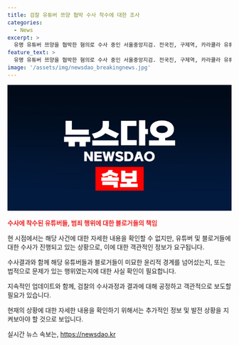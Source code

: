 ```yaml
---
title: 검찰 유튜버 쯔양 협박 수사 착수에 대한 조사
categories:
  - News
excerpt: >
  유명 유튜버 쯔양을 협박한 혐의로 수사 중인 서울중앙지검. 전국진, 구제역, 카라큘라 유튜버들과 관련된 사건에 형사3부가 착수. 공갈 혐의로 고발된 유튜버들에 대한 관련 수사 빠르게 진행 중. 쯔양으로부터 수억 원을 뜯어낼 계획 여부 등을 파악 중. #쯔양 #유튜버 #협박 #수사
feature_text: >
  유명 유튜버 쯔양을 협박한 혐의로 수사 중인 서울중앙지검. 전국진, 구제역, 카라큘라 유튜버들과 관련된 사건에 형사3부가 착수. 공갈 혐의로 고발된 유튜버들에 대한 관련 수사 빠르게 진행 중. 쯔양으로부터 수억 원을 뜯어낼 계획 여부 등을 파악 중. #쯔양 #유튜버 #협박 #수사
image: '/assets/img/newsdao_breakingnews.jpg'
---
```


<p><img src="/assets/img/newsdao_breakingnews.jpg" alt="firstkoreanews 속보" /></p>

<p><b><span style="color: #ee2323;">수사에 착수된 유튜버들, 범죄 행위에 대한 블로거들의 책임</span></b></p>

<p>현 시점에서는 해당 사건에 대한 자세한 내용을 확인할 수 없지만, 유튜버 및 블로거들에 대한 수사가 진행되고 있는 상황으로, 이에 대한 객관적인 정보가 요구됩니다. </p>

<p>수사결과와 함께 해당 유튜버들과 블로거들이 미묘한 윤리적 경계를 넘어섰는지, 또는 법적으로 문제가 있는 행위였는지에 대한 사실 확인이 필요합니다. </p>

<p>지속적인 업데이트와 함께, 검찰의 수사과정과 결과에 대해 공정하고 객관적으로 보도할 필요가 있습니다. </p>

<p>현재의 상황에 대한 자세한 내용을 확인하기 위해서는 추가적인 정보 및 발전 상황을 지켜보아야 할 것으로 보입니다.</p>
실시간 뉴스 속보는, <a href="https://newsdao.kr" rel="dofollow">https://newsdao.kr</a>


